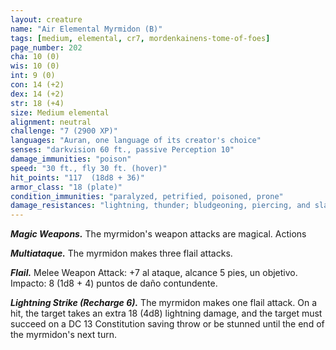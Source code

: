 ```yaml
---
layout: creature
name: "Air Elemental Myrmidon (B)"
tags: [medium, elemental, cr7, mordenkainens-tome-of-foes]
page_number: 202
cha: 10 (0)
wis: 10 (0)
int: 9 (0)
con: 14 (+2)
dex: 14 (+2)
str: 18 (+4)
size: Medium elemental
alignment: neutral
challenge: "7 (2900 XP)"
languages: "Auran, one language of its creator's choice"
senses: "darkvision 60 ft., passive Perception 10"
damage_immunities: "poison"
speed: "30 ft., fly 30 ft. (hover)"
hit_points: "117  (18d8 + 36)"
armor_class: "18 (plate)"
condition_immunities: "paralyzed, petrified, poisoned, prone"
damage_resistances: "lightning, thunder; bludgeoning, piercing, and slashing from nonmagical attacks"
---
```


***Magic Weapons.*** The myrmidon's weapon attacks are magical. Actions

***Multiataque.*** The myrmidon makes three flail attacks.

***Flail.*** Melee Weapon Attack: +7 al ataque, alcance 5 pies, un objetivo. Impacto: 8 (1d8 + 4) puntos de daño contundente.

***Lightning Strike (Recharge 6).*** The myrmidon makes one flail attack. On a hit, the target takes an extra 18 (4d8) lightning damage, and the target must succeed on a DC 13 Constitution saving throw or be stunned until the end of the myrmidon's next turn.